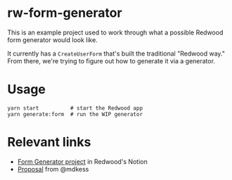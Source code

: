 # rw-form-generator

This is an example project used to work through what a possible Redwood form generator would look like.

It currently has a `CreateUserForm` that's built the traditional "Redwood way." From there, we're trying to figure out how to generate it via a generator.

# Usage

```shell
yarn start          # start the Redwood app
yarn generate:form  # run the WIP generator
```

# Relevant links

- [Form Generator project](https://www.notion.so/redwoodjs/Form-Generator-113ccba4a6614fc3b4c3dc62c31edd05?pvs=4) in Redwood's Notion
- [Proposal](https://docs.google.com/document/d/1-2yYdznb79srxnZ5S7jsJx2eS0rrLpqyRfPWRk-T_3w/edit#) from @mdkess
